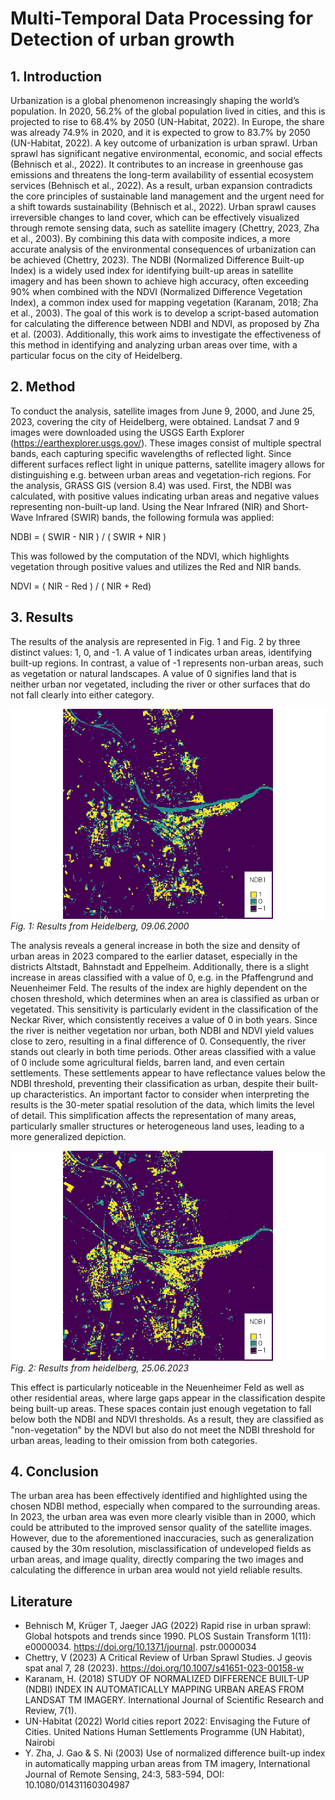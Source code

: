 # Multi-Temporal Data Processing for Detection of urban growth


## 1. Introduction
Urbanization is a global phenomenon increasingly shaping the world’s population. In 2020, 56.2% of the global population lived in cities, and this is projected to rise to 68.4% by 2050 (UN-Habitat, 2022). In Europe, the share was already 74.9% in 2020, and it is expected to grow to 83.7% by 2050 (UN-Habitat, 2022). A key outcome of urbanization is urban sprawl. Urban sprawl has significant negative environmental, economic, and social effects (Behnisch et al., 2022). It contributes to an increase in greenhouse gas emissions and threatens the long-term availability of essential ecosystem services (Behnisch et al., 2022). As a result, urban expansion contradicts the core principles of sustainable land management and the urgent need for a shift towards sustainability (Behnisch et al., 2022). Urban sprawl causes irreversible changes to land cover, which can be effectively visualized through remote sensing data, such as satellite imagery (Chettry, 2023, Zha et al., 2003). By combining this data with composite indices, a more accurate analysis of the environmental consequences of urbanization can be achieved (Chettry, 2023). The NDBI (Normalized Difference Built-up Index) is a widely used index for identifying built-up areas in satellite imagery and has been shown to achieve high accuracy, often exceeding 90% when combined with the NDVI (Normalized Difference Vegetation Index), a common index used for mapping vegetation (Karanam, 2018; Zha et al., 2003).
The goal of this work is to develop a script-based automation for calculating the difference between NDBI and NDVI, as proposed by Zha et al. (2003). Additionally, this work aims to investigate the effectiveness of this method in identifying and analyzing urban areas over time, with a particular focus on the city of Heidelberg.

## 2. Method
To conduct the analysis, satellite images from June 9, 2000, and June 25, 2023, covering the city of Heidelberg, were obtained. Landsat 7 and 9 images were downloaded using the USGS Earth Explorer (https://earthexplorer.usgs.gov/). These images consist of multiple spectral bands, each capturing specific wavelengths of reflected light. Since different surfaces reflect light in unique patterns, satellite imagery allows for distinguishing e.g. between urban areas and vegetation-rich regions.
For the analysis, GRASS GIS (version 8.4) was used. First, the NDBI was calculated, with positive values indicating urban areas and negative values representing non-built-up land. Using the Near Infrared (NIR) and Short-Wave Infrared (SWIR) bands, the following formula was applied:

NDBI = ( SWIR - NIR ) / ( SWIR + NIR )

This was followed by the computation of the NDVI, which highlights vegetation through positive values and utilizes the Red and NIR bands.

NDVI = ( NIR - Red ) / ( NIR + Red)

## 3. Results
The results of the analysis are represented in Fig. 1 and Fig. 2 by three distinct values: 1, 0, and -1. A value of 1 indicates urban areas, identifying built-up regions. In contrast, a value of -1 represents non-urban areas, such as vegetation or natural landscapes. A value of 0 signifies land that is neither urban nor vegetated, including the river or other surfaces that do not fall clearly into either category.

![Fig. 1: Results from Heidelberg 09.06.2000](figures/diff_bi_1_map.png "Fig. 1: Results from Heidelberg, 09.06.2000")
*Fig. 1: Results from Heidelberg, 09.06.2000*

The analysis reveals a general increase in both the size and density of urban areas in 2023 compared to the earlier dataset, especially in the districts Altstadt, Bahnstadt and Eppelheim. Additionally, there is a slight increase in areas classified with a value of 0, e.g. in the Pfaffengrund and Neuenheimer Feld. The results of the index are highly dependent on the chosen threshold, which determines when an area is classified as urban or vegetated. This sensitivity is particularly evident in the classification of the Neckar River, which consistently receives a value of 0 in both years. Since the river is neither vegetation nor urban, both NDBI and NDVI yield values close to zero, resulting in a final difference of 0. Consequently, the river stands out clearly in both time periods. Other areas classified with a value of 0 include some agricultural fields, barren land, and even certain settlements. These settlements appear to have reflectance values below the NDBI threshold, preventing their classification as urban, despite their built-up characteristics.
An important factor to consider when interpreting the results is the 30-meter spatial resolution of the data, which limits the level of detail. This simplification affects the representation of many areas, particularly smaller structures or heterogeneous land uses, leading to a more generalized depiction.

![Fig. 2: Results from Heidelberg, 25.06.2023](figures/diff_bi_2_map.png "Fig. 2: Results from Heidelberg, 25.06.2023")
*Fig. 2: Results from heidelberg, 25.06.2023*

This effect is particularly noticeable in the Neuenheimer Feld as well as other residential areas, where large gaps appear in the classification despite being built-up areas. These spaces contain just enough vegetation to fall below both the NDBI and NDVI thresholds. As a result, they are classified as "non-vegetation" by the NDVI but also do not meet the NDBI threshold for urban areas, leading to their omission from both categories. 

## 4. Conclusion
The urban area has been effectively identified and highlighted using the chosen NDBI method, especially when compared to the surrounding areas. In 2023, the urban area was even more clearly visible than in 2000, which could be attributed to the improved sensor quality of the satellite images. However, due to the aforementioned inaccuracies, such as generalization caused by the 30m resolution, misclassification of undeveloped fields as urban areas, and image quality, directly comparing the two images and calculating the difference in urban area would not yield reliable results.

## Literature
- Behnisch M, Krüger T, Jaeger JAG (2022) Rapid rise in urban sprawl: Global hotspots and trends since 1990. PLOS Sustain Transform 1(11): e0000034. https://doi.org/10.1371/journal. pstr.0000034
- Chettry, V (2023) A Critical Review of Urban Sprawl Studies. J geovis spat anal 7, 28 (2023). https://doi.org/10.1007/s41651-023-00158-w
- Karanam,  H.  (2018)  STUDY  OF  NORMALIZED DIFFERENCE  BUILT-UP  (NDBI)  INDEX  IN AUTOMATICALLY  MAPPING  URBAN  AREAS  FROM LANDSAT TM  IMAGERY. International Journal of Scientific Research and Review, 7(1).
- UN-Habitat (2022) World cities report 2022: Envisaging the Future of Cities. United Nations Human Settlements Programme (UN Habitat), Nairobi
- Y. Zha, J. Gao & S. Ni (2003) Use of normalized difference built-up index in automatically mapping urban areas from TM imagery, International Journal of Remote Sensing, 24:3, 583-594, DOI: 10.1080/01431160304987
